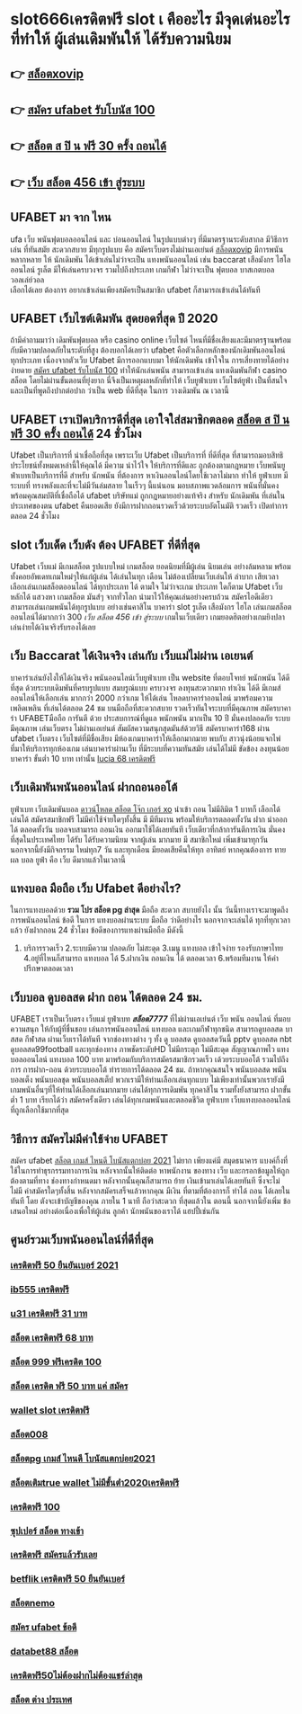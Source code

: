 # slot666เครดิตฟรี  slot เ คืออะไร มีจุดเด่นอะไรที่ทำให้ ผู้เล่นเดิมพันให้ ได้รับความนิยม 

## 👉 [สล็อตxovip](https://www.ufaeat.com/ทางเข้ายูฟ่าเบท-ufabet/)
## 👉 [สมัคร ufabet รับโบนัส 100](https://www.ufaeat.com/)
## 👉 [สล็อต ส ปิ น ฟรี 30 ครั้ง ถอนได้](https://www.ufaeat.com/ทางเข้ายูฟ่าเบท-ufabet/)
## 👉 [เว็บ สล็อต 456 เข้า สู่ระบบ](https://www.ufaeat.com/regis-ufabet-master-free/)

## UFABET มา จาก ไหน

 ufa  เว็บ พนันฟุตบอลออนไลน์    และ    บ่อนออนไลน์ ในรูปแบบต่างๆ   ที่มีมาตรฐานระดับสากล  มีวิธีการเล่น ที่ทันสมัย   สะดวกสบาย    มีทุกรูปแบบ คือ   สมัครเว็บตรงไม่ผ่านเอเย่นต์  [สล็อตxovip](https://www.ufaeat.com/)   มีการพนันหลากหลาย   ให้ นักเดิมพัน  ได้เข้าเล่นไม่ว่าจะเป็น  แทงพนันออนไลน์ เช่น  baccarat เสือมังกร ไฮโลออนไลน์    รูเล็ต   มีให้เล่นครบวงจร   รวมไปถึงประเภท เกมกีฬา ไม่ว่าจะเป็น ฟุตบอล   บาสเกตบอล   วอลเล่ย์วอล  
  เลือกได้เลย   ต้องการ   อยากเข้าเล่นเพียงสมัครเป็นสมาชิก    ufabet  ก็สามารถเข้าเล่นได้ทันที


## UFABET เว็บไซต์เดิมพัน สุดยอดที่สุด ปี 2020

ถ้ามีคำถามมาว่า เดิมพันฟุตบอล   หรือ  casino online    เว็บไซต์ ไหนที่มีชื่อเสียงและมีมาตรฐานพร้อมกับมีความปลอดภัยในระดับที่สูง ต้องบอกได้เลยว่า  ufabet  คือตัวเลือกหลักของนักเดิมพันออนไลน์  ทุกประเภท  เนื่องจากตัวเว็บ Ufabet  มีการออกแบบมา ให้นักเดิมพัน เข้าใจใน การเสี่ยงทายได้อย่างง่ายดาย [สมัคร ufabet รับโบนัส 100](https://www.ufaeat.com/ทางเข้ายูฟ่าเบท-ufabet/) ทำให้นักเล่นพนัน สามารถเข้าเล่น แทงเดิมพันกีฬา  casino  สล็อต โดยไม่ผ่านขั้นตอนที่ยุ่งยาก นี่จึงเป็นเหตุผลหลักที่ทำให้ เว็บยูฟ่าเบท เว็บไซต์ยูฟ่า เป็นที่สนใจ และเป็นที่พูดถึงปากต่อปาก ว่าเป็น web   ที่ดีที่สุด ในการ วางเดิมพัน  ณ เวลานี้ 


## UFABET เราเปิดบริการดีที่สุด เอาใจใส่สมาชิกตลอด [สล็อต ส ปิ น ฟรี 30 ครั้ง ถอนได้](https://www.ufaeat.com/regis-ufabet-master-free/) 24 ชั่วโมง

Ufabet  เป็นบริการที่ น่าเชื่อถือที่สุด  เพราะเว็บ Ufabet  เป็นบริการที่ ที่ดีที่สุด ที่สามารถมอบสิทธิประโยชน์ทั้งหมดเหล่านี้ให้คุณได้ มีความ น่าไว้ใจ  ให้บริการที่ดีและ ถูกต้องตามกฎหมาย เว็บพนันยูฟ่าเบทเป็นบริการที่ดี สำหรับ นักพนัน ที่ต้องการ หาเงินออนไลน์โดยใช้เวลาไม่มาก  ทำให้  ยูฟ่าเบท มีระบบที่ ทรงพลังและที่จะไม่มีวันล่มสลาย ในเร็วๆ นี้แน่นอน มอบสภาพแวดล้อมการ พนันที่มั่นคง พร้อมคุณสมบัติที่เชื่อถือได้ ufabet บริษัทแม่ ถูกกฎหมายอย่างแท้จริง สำหรับ นักเดิมพัน ที่เล่นในประเทศของตน  ufabet คืนยอดเสีย ยังมีการฝากถอนรวดเร็วด้วยระบบอัตโนมัติ รวดเร็ว เปิดทำการตลอด 24 ชั่วโมง


##  slot  เว็บเด็ด เว็บดัง ต้อง  UFABET ที่ดีที่สุด

 Ufabet เว็บแม่ มีเกมสล็อต รูปแบบใหม่ เกมสล็อต ยอดนิยมที่มีผู้เล่น นิยมเล่น อย่างล้มหลาม พร้อมทั้งคอยอัพเดทเกมใหม่ๆให้แก่ผู้เล่น ได้เล่นในทุก เดือน  ไม่ต้องเปลี่ยนเว็บเล่นให้ ลำบาก เสียเวลา เลือกเล่นเกมสล็อตออนไลน์ ได้ทุกประเภท ได้ ตามใจ  ไม่ว่าจะเกม ประเภท ใดก็ตาม  Ufabet เว็บหลักได้ แสวงหา เกมสล็อต มันส์ๆ จากทั่วโลก  นำมาไว้ให้คุณเล่นอย่างครบถ้วน  สมัครไอดีเดียวสามารถเล่นเกมพนันได้ทุกรูปแบบ  อย่างเช่นคาสิโน บาคาร่า  slot  รูเล็ต เสือมังกร ไฮโล เล่นเกมสล็อตออนไลน์ได้มากกว่า 300 *เว็บ สล็อต 456 เข้า สู่ระบบ* เกมในเว็บเดียว เกมยอดฮิตอย่างเกมยิงปลา เล่นง่ายได้เงินจริงรับรองได้เลย


## เว็บ Baccarat ได้เงินจริง เล่นกับ เว็บแม่ไม่ผ่าน เอเยนต์

บาคาร่าเล่นยังไงให้ได้เงินจริง พนันออนไลน์เว็บยูฟ่าเบท เป็น website ที่ตอบโจทย์  พนักพนัน ได้ดีที่สุด ด้วยระบบเดิมพันที่ครบรูปแบบ สมบรูณ์แบบ ครบวงจร ลงทุนสะดวกมาก ทำเงิน ได้ดี มีเกมส์ออนไลน์ให้เลือกเล่น มากกว่า 2000 กว่าเกม ให้ได้เล่น โหลดบาคาร่าออนไลน์ มาพร้อมความ เพลิดเพลิน ที่เล่นได้ตลอด 24 ชม บนมือถือที่สะดวกสบาย รวดเร็วทันใจระบบที่มีคุณภาพ สมัครบาคาร่า UFABETมือถือ  การันตี ด้วย ประสบการณ์ที่ดูแล  พนักพนัน มากเป็น 10 ปี มั่นคงปลอดภัย ระบบมีคุณภาพ เล่นเว็บตรง ไม่ผ่านเอเย่นต์ สัมผัสความสนุกสุดมันส์ด้วยวิธี สมัครบาคาร่า168 ผ่าน ufabet เว็บตรง  เว็บไซต์ที่มีชื่อเสียง มีห้องเกมบาคาร่าให้เลือกมากมาย พบกับ สาวนุ่งน้อยแจกไพ่  ที่มาให้บริการทุกห้องเกม เล่นบาคาร่าผ่านเว็บ ที่มีระบบที่ความทันสมัย เล่นได้ไม่มี ขัดข้อง  ลงทุนน้อย บาคาร่า ขั้นต่ำ 10 บาท เท่านั้น
 [lucia 68 เครดิตฟรี](https://www.ufaeat.com/)

##  เว็บเดิมพันพนันออนไลน์   ฝากถอนออโต้ 

ยูฟ่าเบท  เว็บเดิมพันบอล [ดาวน์โหลด สล็อต โจ๊ก เกอร์ xo](https://www.ufaeat.com/ufabet-master-login/) นำเข้า  ถอน  ไม่มีลิมิต  1 บาทก็ เลือกได้ เล่นได้ สมัครสมาชิกฟรี ไม่มีค่าใช้จ่ายใดๆทั้งสิ้น มี มีทีมงาน พร้อมให้บริการตลอดทั้งวัน ฝาก   นำออกได้ ตลอดทั้งวัน  บอลจบสามารถ ถอนเงิน ออกมาใช้ได้เลยทันที  เว็บเดียวที่กล้าการันตีการเงิน มั่นคงที่สุดในประเทศไทย ได้รับ ได้รับความนิยม จากผู้เล่น มากมาย  มี สมาชิกใหม่ เพิ่มเข้ามาทุกวัน นอกจากนี้ยังมีกิจกรรม ใหม่ทุก7 วัน  และทุกเดือน มียอดเสียคืนให้ทุก อาทิตย์  หากคุณต้องการ ทายผล บอล  ยูฟ่า คือ เว็บ ดีมากแล้วในเวลานี้ 

##  แทงบอล มือถือ  เว็บ Ufabet ดีอย่างไร?

ในการแทงบอลด้วย **รวม โปร สล็อต pg ล่าสุด** มือถือ สะดวก สบายยังไง  นั้น วันนี้ทางเราจะมาพูดถึง  การพนันออนไลน์ ข้อดี  ในการ แทงบอลผ่านระบบ มือถือ ว่าดีอย่างไร นอกจากจะเล่นได้  ทุกที่ทุกเวลา แล้ว ยังฝากถอน 24 ชั่วโมง  ข้อดีของการแทงผ่านมือถือ มีดังนี้

1. บริการรวดเร็ว
2.ระบบมีความ ปลอดภัย ไม่สะดุด
3.เมนู แทงบอล เข้าใจง่าย รองรับภาษาไทย
4.อยู่ที่ไหนก็สามารถ แทงบอล ได้
5.ฝากเงิน ถอนเงิน ได้ ตลอดเวลา
6.พร้อมทีมงาน ให้คำปรึกษาตลอดเวลา


## เว็บบอล ดูบอลสด ฝาก ถอน ได้ตลอด 24 ชม.

UFABET เราเป็นเว็บตรง เว็บแม่ ยูฟ่าเบท ***สล็อต7777*** ที่ไม่ผ่านเอเย่นต์ เว็บ พนัน ออนไลน์ ที่มอบความสนุก ให้กับผู้ที่ชื่นชอบ เล่นการพนันออนไลน์ แทงบอล และเกมกีฬาทุกชนิด สามารถดูบอลสด บาสสด กีฬาสด ผ่านเว็บเราได้ทันที จากช่องทางต่าง ๆ ทั้ง   ดู บอลสด ดูบอลสดวันนี้ pptv ดูบอลสด nbt ดูบอลสด99football และทุกช่องทาง ภาพชัดระดับHD ไม่มีกระตุก ไม่มีสะดุด สัญญาณภาพไว แทงบอลออนไลน์ แทงบอล 100 บาท มาพร้อมกับบริการสมัครสมาชิกรวดเร็ว  เด้วยระบบออโต้ รวมไปถึงการ การฝาก-ถอน ด้วยระบบออโต้  ทำรายการได้ตลอด 24 ชม. ถ้าหากคุณสนใจ พนันบอลสด พนันบอลเต็ง พนันบอลชุด พนันบอลสเต็ป พวกเรามีให้ท่านเลือกเล่นทุกแบบ ไม่เพียงเท่านั้นพวกเรายังมีเกมพนันอื่นๆที่ให้ท่านได้เลือกเล่นมากมาย  เล่นได้ทุกการเดิมพัน ทุกคาสิโน รวมทั้งยังสามารถ ฝากขั้นต่ำ 1 บาท  เรียกได้ว่า สมัครครั้งเดียว เล่นได้ทุกเกมพนันและตลอดชีวิต ยูฟ่าเบท เว็บแทงบอลออนไลน์ที่ถูกเลือกใช้มากที่สุด

## วิธีการ สมัครไม่มีค่าใช้จ่าย UFABET  

สมัคร ufabet   [สล็อต เกมส์ ไหนดี โบนัสแตกบ่อย 2021](https://www.ufaeat.com/credit-free-50/) ไม่ยาก  เพียงแค่มี  สมุดธนาคาร  แบงค์กิ้งที่ใช้ในการทำธุรกรรมทางการเงิน หลังจากนั้นให้ติดต่อ หาพนักงาน ของทาง  เว็บ  และกรอกข้อมูลให้ถูกต้องตามที่ทาง ช่องทางกำหนดมา หลังจากนั้นคุณก็สามารถ  ย้าย เงินเข้ามาเล่นได้เลยทันที ซึ่งจะไม่ ไม่มี ค่าสมัครใดๆทั้งสิ้น หลังจากสมัครเสร็จแล้วหากคุณ มีเงิน ที่ตามที่ต้องการก็ ทำได้ ถอน ได้เลยในทันที โดย ตังจะเข้าบัญชีของคุณ ภายใน  1 นาที ถือว่าสะดวก ที่สุดแล้วใน ตอนนี้  นอกจากนี้ยังเพิ่ม ข้อเสนอใหม่ อย่างต่อเนื่องเพื่อให้ผู้เล่น ลูกค้า นักพนันของเราได้ แฮปปี้เช่นกัน

## ศูนย์รวมเว็บพนันออนไลน์ที่ดีที่สุด

### [เครดิตฟรี 50 ยืนยันเบอร์ 2021](https://atom.io/themes/UFAEAT%20เว็บตรง%20ทางเข้า%20UFABET%201234%20สล็อต%20008%20สล็อต%20สมัครฟรี%20ฟรีเครดิต%20100%)
### [ib555 เครดิตฟรี](https://atom.io/themes/UFAEAT%20เว็บตรง%20ทางเข้า%20UFABET%20เครดิตฟรี%20แค่สมัคร%20ยืนยัน%20008%20สล็อต%20สมัครฟรี%20ฟรีเครดิต%20100%)
### [u31 เครดิตฟรี 31 บาท](https://atom.io/themes/UFAEAT%20เว็บตรง%20ทางเข้า%20UFABET%20allslot%20เครดิตฟรี%20008%20สล็อต%20สมัครฟรี%20ฟรีเครดิต%20100%)
### [สล็อต เครดิตฟรี 68 บาท](https://atom.io/themes/UFAEAT%20เว็บตรง%20ทางเข้า%20UFABET%20สล็อต%20ยืนยัน%20otp%20รับเครดิตฟรี%20ไม่มี%20เงื่อนไข%20008%20สล็อต%20สมัครฟรี%20ฟรีเครดิต%20100%)
### [สล็อต 999 ฟรีเครดิต 100](https://atom.io/themes/UFAEAT%20เว็บตรง%20ทางเข้า%20UFABET%20รวมโปรสล็อต%20เครดิตฟรี%20008%20สล็อต%20สมัครฟรี%20ฟรีเครดิต%20100%)
### [สล็อต เครดิต ฟรี 50 บาท แค่ สมัคร](https://atom.io/themes/UFAEAT%20เว็บตรง%20ทางเข้า%20UFABET%20เครดิตฟรี%20กด%20รับ%20เอง%2088%20008%20สล็อต%20สมัครฟรี%20ฟรีเครดิต%20100%)
### [wallet slot เครดิตฟรี](https://atom.io/themes/UFAEAT%20เว็บตรง%20ทางเข้า%20UFABET%20สล็อต%20png%20008%20สล็อต%20สมัครฟรี%20ฟรีเครดิต%20100%)
### [สล็อต008](https://atom.io/themes/UFAEAT%20เว็บตรง%20ทางเข้า%20UFABET%20เครดิตฟรี%20ไม่ต้องฝาก%20ไม่ต้องแชร์%20ไม่ต้องทำ%20เทิ%20ร์%20น.%20ถอนได้จริง%20008%20สล็อต%20สมัครฟรี%20ฟรีเครดิต%20100%)
### [สล็อตpg เกมส์ ไหนดี โบนัสแตกบ่อย2021](https://atom.io/themes/UFAEAT%20เว็บตรง%20ทางเข้า%20UFABET%20สมัคร%20ufabet%20คืนค่าคอม%20008%20สล็อต%20สมัครฟรี%20ฟรีเครดิต%20100%)
### [สล็อตเติมtrue wallet ไม่มีขั้นต่ํา2020เครดิตฟรี](https://atom.io/themes/UFAEAT%20เว็บตรง%20ทางเข้า%20UFABET%20สมัคร%20รับ%20เครดิตฟรี%2088%20ล่าสุด%20008%20สล็อต%20สมัครฟรี%20ฟรีเครดิต%20100%)
### [เครดิตฟรี 100](https://atom.io/themes/UFAEAT%20เว็บตรง%20ทางเข้า%20UFABET%20สล็อตxoคิงคอง%20008%20สล็อต%20สมัครฟรี%20ฟรีเครดิต%20100%)
### [ซุปเปอร์ สล็อต ทางเข้า](https://atom.io/themes/UFAEAT%20เว็บตรง%20ทางเข้า%20UFABET%20สมัคร%20ufabet%20เว็บแม่%20008%20สล็อต%20สมัครฟรี%20ฟรีเครดิต%20100%)
### [เครดิตฟรี สมัครแล้วรับเลย](https://atom.io/themes/UFAEAT%20เว็บตรง%20ทางเข้า%20UFABET%20eazyslot%20เครดิตฟรี%20008%20สล็อต%20สมัครฟรี%20ฟรีเครดิต%20100%)
### [betflik เครดิตฟรี 50 ยืนยันเบอร์](https://atom.io/themes/UFAEAT%20เว็บตรง%20ทางเข้า%20UFABET%20สล็อต%20เครดิต%20ฟรี%2050%20ไม่%20ต้อง%20แชร์2021ล่าสุด%20008%20สล็อต%20สมัครฟรี%20ฟรีเครดิต%20100%)
### [สล็อตnemo](https://atom.io/themes/UFAEAT%20เว็บตรง%20ทางเข้า%20UFABET%20pg%20สล็อต%20เว็บตรง%20008%20สล็อต%20สมัครฟรี%20ฟรีเครดิต%20100%)
### [สมัคร ufabet ข้อดี](https://atom.io/themes/UFAEAT%20เว็บตรง%20ทางเข้า%20UFABET%20เครดิตฟรี%2020%20เล่นได้%20200%20ถอนได้%20100%20008%20สล็อต%20สมัครฟรี%20ฟรีเครดิต%20100%)
### [databet88 สล็อต](https://atom.io/themes/UFAEAT%20เว็บตรง%20ทางเข้า%20UFABET%20สล็อต289%20008%20สล็อต%20สมัครฟรี%20ฟรีเครดิต%20100%)
### [เครดิตฟรี50ไม่ต้องฝากไม่ต้องแชร์ล่าสุด](https://atom.io/themes/UFAEAT%20เว็บตรง%20ทางเข้า%20UFABET%20สล็อต%201234%20joker%20008%20สล็อต%20สมัครฟรี%20ฟรีเครดิต%20100%)
### [สล็อต ต่าง ประเทศ](https://atom.io/themes/UFAEAT%20เว็บตรง%20ทางเข้า%20UFABET%20สล็อต%20ฟรีเครดิต%20ไม่ต้องฝาก%20ไม่ต้องแชร์%20008%20สล็อต%20สมัครฟรี%20ฟรีเครดิต%20100%)